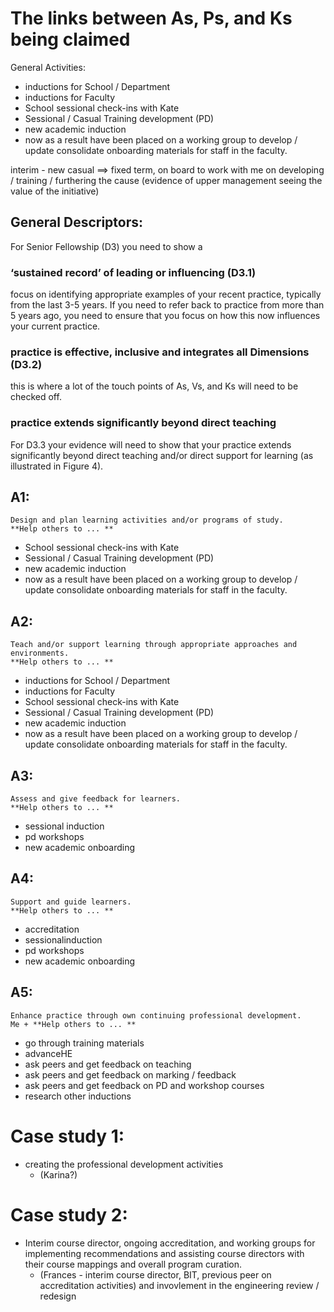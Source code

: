 # The links between As, Ps, and Ks being claimed

General Activities:
- inductions for School / Department
- inductions for Faculty
- School sessional check-ins with Kate
- Sessional / Casual Training development (PD)
- new academic induction 
- now as a result have been placed on a working group to develop / update consolidate onboarding materials for staff in the faculty.


interim - new casual ==> fixed term, on board to work with me on developing / training / furthering the cause
(evidence of upper management seeing the value of the initiative)

## General Descriptors:
For Senior Fellowship (D3) you need to show a 
### ‘sustained record’ of leading or influencing (D3.1)
focus on identifying appropriate examples of your recent practice, typically from the last 3-5 years. If you need to refer back to practice from more than 5 years ago, you need to ensure that you focus on how this now influences your current practice.

### practice is effective, inclusive and integrates all Dimensions (D3.2)
this is where a lot of the touch points of As, Vs, and Ks will need to be checked off.

### practice extends significantly beyond direct teaching
For D3.3 your evidence will need to show that your practice extends significantly beyond direct teaching and/or direct support for learning (as illustrated in Figure 4).



## A1: 
```
Design and plan learning activities and/or programs of study.
**Help others to ... **
```
- School sessional check-ins with Kate
- Sessional / Casual Training development (PD)
- new academic induction 
- now as a result have been placed on a working group to develop / update consolidate onboarding materials for staff in the faculty.


## A2: 
```
Teach and/or support learning through appropriate approaches and environments.
**Help others to ... **
```
- inductions for School / Department
- inductions for Faculty
- School sessional check-ins with Kate
- Sessional / Casual Training development (PD)
- new academic induction 
- now as a result have been placed on a working group to develop / update consolidate onboarding materials for staff in the faculty.


## A3: 
```
Assess and give feedback for learners.
**Help others to ... **
```
- sessional induction
- pd workshops
- new academic onboarding


## A4: 
```
Support and guide learners.
**Help others to ... **
```
- accreditation
- sessionalinduction
- pd workshops
- new academic onboarding


## A5: 
```
Enhance practice through own continuing professional development.
Me + **Help others to ... **
```
- go through training materials
- advanceHE
- ask peers and get feedback on teaching
- ask peers and get feedback on marking / feedback
- ask peers and get feedback on PD and workshop courses
- research other inductions



# Case study 1:
- creating the professional development activities
  - (Karina?)



# Case study 2:
- Interim course director, ongoing accreditation, and  working groups for implementing recommendations and assisting course directors with their course mappings and overall program curation.
  - (Frances - interim course director, BIT, previous peer on accreditation activities) and invovlement in the engineering review / redesign


 